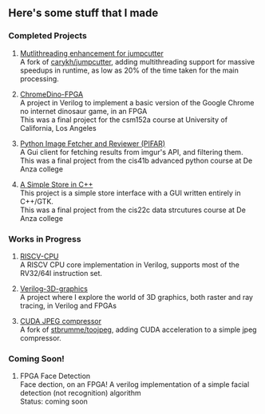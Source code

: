 ## Here's some stuff that I made

### Completed Projects
1. [Mutlithreading enhancement for jumpcutter](https://github.com/jedbrooke/jumpcutter)<br>
A fork of [carykh/jumpcutter](https://github.com/carykh/jumpcutter), adding multithreading support for massive speedups in runtime, as low as 20% of the time taken for the main processing.<br>

1. [ChromeDino-FPGA](https://github.com/jedbrooke/ChromeDino-FPGA)<br>
A project in Verilog to implement a basic version of the Google Chrome no internet dinosaur game, in an FPGA <br>
This was a final project for the csm152a course at University of California, Los Angeles<br>

1. [Python Image Fetcher and Reviewer (PIFAR)](https://github.com/jedbrooke/cis41b-final-project)<br>
A Gui client for fetching results from imgur's API, and filtering them.<br>
This was a final project from the cis41b advanced python course at De Anza college<br>

1. [A Simple Store in C++](https://github.com/jedbrooke/CIS-22C-Team-4)<br>
This project is a simple store interface with a GUI written entirely in C++/GTK.<br>
This was a final project from the cis22c data strcutures course at De Anza college<br>



### Works in Progress
1. [RISCV-CPU](https://github.com/jedbrooke/RISCV-CPU)<br>
A RISCV CPU core implementation in Verilog, supports most of the RV32/64I instruction set. <br>

1. [Verilog-3D-graphics](https://github.com/jedbrooke/verilog-3d-graphics)<br>
A project where I explore the world of 3D graphics, both raster and ray tracing, in Verilog and FPGAs<br>

1. [CUDA JPEG compressor](https://github.com/jedbrooke/toojpeg)<br>
A fork of [stbrumme/toojpeg](https://github.com/stbrumme/toojpeg), adding CUDA acceleration to a simple jpeg compressor. <br>



### Coming Soon!
1. FPGA Face Detection<!-- [FPGA Face Detection](https://github.com/jedbrooke/FPGA-face-detection) --><br>
Face dection, on an FPGA! A verilog implementation of a simple facial detection (not recognition) algorithm<br>
Status: coming soon



<!-- ### Markdown

Markdown is a lightweight and easy-to-use syntax for styling your writing. It includes conventions for

```markdown
Syntax highlighted code block

# Header 1
## Header 2
### Header 3

- Bulleted
- List

1. Numbered
2. List

**Bold** and _Italic_ and `Code` text

[Link](url) and ![Image](src)
```

For more details see [GitHub Flavored Markdown](https://guides.github.com/features/mastering-markdown/).

### Jekyll Themes

Your Pages site will use the layout and styles from the Jekyll theme you have selected in your [repository settings](https://github.com/jedbrooke/jedbrooke.github.io/settings). The name of this theme is saved in the Jekyll `_config.yml` configuration file.

### Support or Contact

Having trouble with Pages? Check out our [documentation](https://docs.github.com/categories/github-pages-basics/) or [contact support](https://github.com/contact) and we’ll help you sort it out. -->
